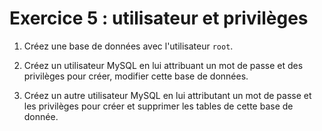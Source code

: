 # Exercice 5 : utilisateur et privilèges

1. Créez une base de données avec l'utilisateur `root`.

2. Créez un utilisateur MySQL en lui attribuant un mot de passe et des privilèges pour créer, modifier cette base de données.

3. Créez un autre utilisateur MySQL en lui attributant un mot de passe et les privilèges pour créer et supprimer les tables de cette base de donnée.

